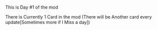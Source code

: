 This is Day #1 of the mod

There is Currently 1 Card in the mod (There will be Another card every update[Sometimes more if I Miss a day])
